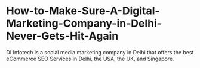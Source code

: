# How-to-Make-Sure-A-Digital-Marketing-Company-in-Delhi-Never-Gets-Hit-Again
DI Infotech is a social media marketing company in Delhi that offers the best eCommerce SEO Services in Delhi, the USA, the UK, and Singapore.
